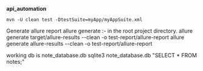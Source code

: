 **api_automation**

``mvn -U clean test -DtestSuite=myApp/myAppSuite.xml``

Generate allure report
allure generate :- in the root project directory.
allure generate target/allure-results --clean -o test-report/allure-report
allure generate allure-results --clean -o test-report/allure-report

working db is note_database.db
sqlite3 note_database.db "SELECT * FROM notes;"






